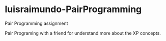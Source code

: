 # luisraimundo-PairProgramming

Pair Programming assignment

Pair Programing with a friend for understand more about the XP concepts.

